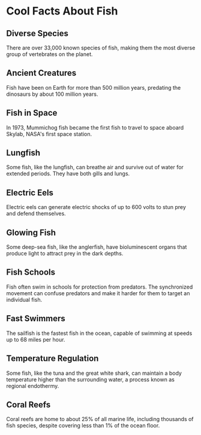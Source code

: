 # Cool Facts About Fish

## Diverse Species
There are over 33,000 known species of fish, making them the most diverse group of vertebrates on the planet.

## Ancient Creatures
Fish have been on Earth for more than 500 million years, predating the dinosaurs by about 100 million years.

## Fish in Space
In 1973, Mummichog fish became the first fish to travel to space aboard Skylab, NASA's first space station.

## Lungfish
Some fish, like the lungfish, can breathe air and survive out of water for extended periods. They have both gills and lungs.

## Electric Eels
Electric eels can generate electric shocks of up to 600 volts to stun prey and defend themselves.

## Glowing Fish
Some deep-sea fish, like the anglerfish, have bioluminescent organs that produce light to attract prey in the dark depths.

## Fish Schools
Fish often swim in schools for protection from predators. The synchronized movement can confuse predators and make it harder for them to target an individual fish.

## Fast Swimmers
The sailfish is the fastest fish in the ocean, capable of swimming at speeds up to 68 miles per hour.

## Temperature Regulation
Some fish, like the tuna and the great white shark, can maintain a body temperature higher than the surrounding water, a process known as regional endothermy.

## Coral Reefs
Coral reefs are home to about 25% of all marine life, including thousands of fish species, despite covering less than 1% of the ocean floor.


